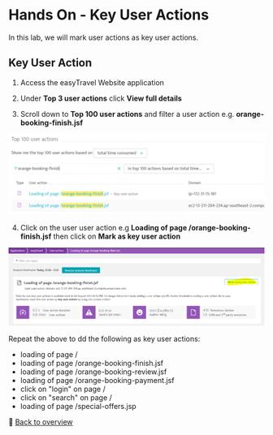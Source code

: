 # Hands On - Key User Actions

In this lab, we will mark user actions as key user actions.

## Key User Action

1) Access the easyTravel Website application

2) Under **Top 3 user actions** click **View full details**

3) Scroll down to **Top 100 user actions** and filter a user action e.g. **orange-booking-finish.jsf**

![Conversion Goal](/img/conversion_goal_filter.PNG)

4) Click on the user user action e.g **Loading of page /orange-booking-finish.jsf** then click on **Mark as key user action**

![Conversion Goal](/img/conversion_goal_makua.PNG)

Repeat the above to dd the following as key user actions:

- loading of page /
- loading of page /orange-booking-finish.jsf
- loading of page /orange-booking-review.jsf
- loading of page /orange-booking-payment.jsf
- click on "login" on page /
- click on "search" on page /
- loading of page /special-offers.jsp


:arrow_up_small: [Back to overview](/README.md)